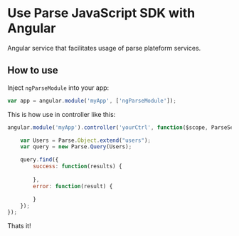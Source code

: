 # Use Parse JavaScript SDK with Angular
Angular service that facilitates usage of parse plateform services.

## How to use

Inject `ngParseModule` into your app:

```javascript
var app = angular.module('myApp', ['ngParseModule']);
```

This is how use in controller like this:

```javascript
angular.module('myApp').controller('yourCtrl', function($scope, ParseService) {

	var Users = Parse.Object.extend("users");
	var query = new Parse.Query(Users);

	query.find({
		success: function(results) {
			
		},
		error: function(result) {

		}
	});
});
```

Thats it!
